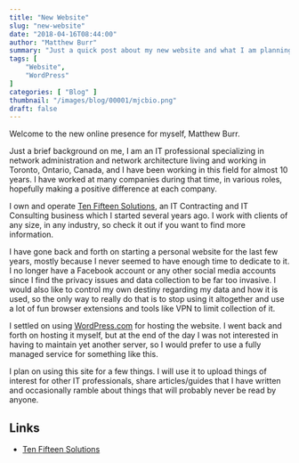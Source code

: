 ```yaml
---
title: "New Website"
slug: "new-website"
date: "2018-04-16T08:44:00"
author: "Matthew Burr"
summary: "Just a quick post about my new website and what I am planning to use it for. It was a long time coming, so hopefully I can commit to posting here often."
tags: [
    "Website",
    "WordPress"
]
categories: [ "Blog" ]
thumbnail: "/images/blog/00001/mjcbio.png"
draft: false
---
```


Welcome to the new online presence for myself, Matthew Burr.

Just a brief background on me, I am an IT professional specializing in network administration and network architecture living and working in Toronto, Ontario, Canada, and I have been working in this field for almost 10 years. I have worked at many companies during that time, in various roles, hopefully making a positive difference at each company.

I own and operate [Ten Fifteen Solutions](https://tenfifteen.ca/), an IT Contracting and IT Consulting business which I started several years ago. I work with clients of any size, in any industry, so check it out if you want to find more information.

I have gone back and forth on starting a personal website for the last few years, mostly because I never seemed to have enough time to dedicate to it. I no longer have a Facebook account or any other social media accounts since I find the privacy issues and data collection to be far too invasive. I would also like to control my own destiny regarding my data and how it is used, so the only way to really do that is to stop using it altogether and use a lot of fun browser extensions and tools like VPN to limit collection of it.

I settled on using [WordPress.com](https://wordpress.com/) for hosting the website. I went back and forth on hosting it myself, but at the end of the day I was not interested in having to maintain yet another server, so I would prefer to use a fully managed service for something like this.

I plan on using this site for a few things. I will use it to upload things of interest for other IT professionals, share articles/guides that I have written and occasionally ramble about things that will probably never be read by anyone.

## Links ##

* [Ten Fifteen Solutions](https://tenfifteen.ca/)
